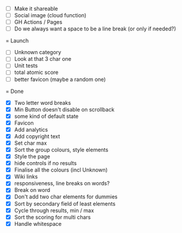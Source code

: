 - [ ] Make it shareable
- [ ] Social image (cloud function)
- [ ] GH Actions / Pages
- [ ] Do we always want a space to be a line break (or only if needed?)

= Launch
- [ ] Unknown category
- [ ] Look at that 3 char one
- [ ] Unit tests
- [ ] total atomic score
- [ ] better favicon (maybe a random one)

= Done
- [x] Two letter word breaks
- [x] Min Button doesn't disable on scrollback
- [x] some kind of default state
- [x] Favicon
- [x] Add analytics
- [x] Add copyright text
- [x] Set char max
- [x] Sort the group colours, style elements
- [x] Style the page
- [x] hide controls if no results
- [x] Finalise all the colours (incl Unknown)
- [x] Wiki links
- [x] responsiveness, line breaks on words?
- [x] Break on word
- [x] Don't add two char elements for dummies
- [x] Sort by secondary field of least elements
- [x] Cycle through results, min / max
- [x] Sort the scoring for multi chars
- [x] Handle whitespace
